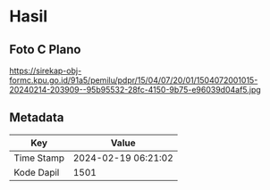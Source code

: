 # Hasil

## Foto C Plano

https://sirekap-obj-formc.kpu.go.id/91a5/pemilu/pdpr/15/04/07/20/01/1504072001015-20240214-203909--95b95532-28fc-4150-9b75-e96039d04af5.jpg


## Metadata

| Key        | Value               |
| ---------- | ------------------- |
| Time Stamp | 2024-02-19 06:21:02 |
| Kode Dapil | 1501                |



